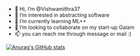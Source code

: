 - 👋 Hi, I’m @Vishwamithra37
- 👀 I’m interested in abstracting software
- 🌱 I’m currently learning ML++
- 💞️ I’m looking to collaborate on my start-up Galam
- 📫 you can reach me through message or mail :)

[![Anurag's GitHub stats](https://github-readme-stats.vercel.app/api?username=Vishwamithra37)](https://github.com/anuraghazra/github-readme-stats)
<!---
Vishwamithra37/Vishwamithra37 is a ✨ special ✨ repository because its `README.md` (this file) appears on your GitHub profile.
You can click the Preview link to take a look at your changes.
--->
